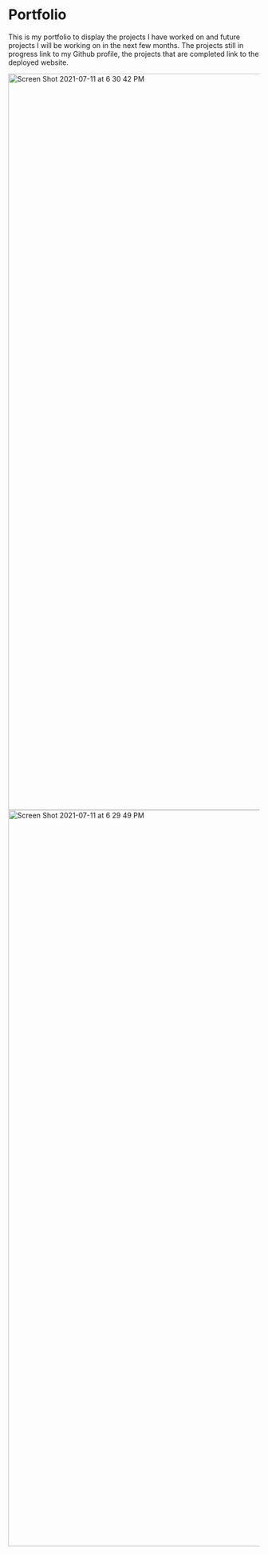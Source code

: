 
# Portfolio
This is my portfolio to display the projects I have worked on and future projects I will be working on in the next few months. The projects still in progress link to my Github profile, the projects that are completed link to the deployed website. 


<img width="1473" alt="Screen Shot 2021-07-11 at 6 30 42 PM" src="https://user-images.githubusercontent.com/84877211/125213025-82002d00-e276-11eb-9d1f-b0779ff879a0.png">

<img width="1473" alt="Screen Shot 2021-07-11 at 6 29 49 PM" src="https://user-images.githubusercontent.com/84877211/125212942-2fbf0c00-e276-11eb-98db-676e64ac8216.png">
